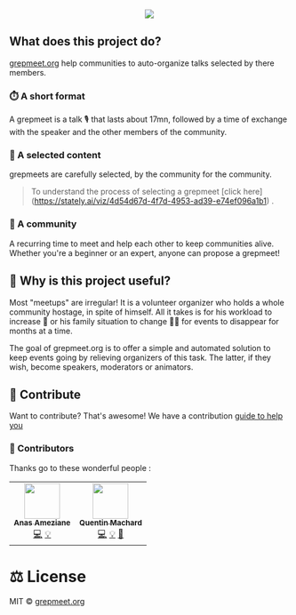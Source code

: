 <p align="center">
<br/>
    <a href="https://grepmeet-talks-manager.netlify.app/" target="_blank">
        <img src="https://grepmeet-talks-manager.netlify.app/grepmeet.png" />
    </a>
</p>

## What does this project do?

[grepmeet.org](https://grepmeet.org) help communities to auto-organize talks selected by there members.

### ⏱️ A short format

A grepmeet is a talk 🎙️ that lasts about 17mn, followed by a time of exchange with the speaker and the other members of the community.

### 🤚 A selected content

grepmeets are carefully selected, by the community for the community.

> To understand the process of selecting a grepmeet [click here] (https://stately.ai/viz/4d54d67d-4f7d-4953-ad39-e74ef096a1b1) .

### 👥 A community

A recurring time to meet and help each other to keep communities alive. Whether you're a beginner or an expert, anyone can propose a grepmeet!

## 🤔 Why is this project useful?

Most "meetups" are irregular! It is a volunteer organizer who holds a whole community hostage, in spite of himself. All it takes is for his workload to increase 🤯 or his family situation to change 👶🍼 for events to disappear for months at a time.

The goal of grepmeet.org is to offer a simple and automated solution to keep events going by relieving organizers of this task. The latter, if they wish, become speakers, moderators or animators.

## 💖 Contribute

Want to contribute? That's awesome! We have a contribution [guide to help you](./CONTRIBUTING.md)

### 👥 Contributors

Thanks go to these wonderful people :

<table>
  <tr>
    <td align="center"><a href="https://github.com/anasdox"><img src="https://avatars2.githubusercontent.com/u/954103?v=4?s=64" width="64px;" alt=""/><br /><sub><b>Anas Ameziane</b></sub></a><br /><a href="https://github.com/grepmeet/grepmeet-talks-manager/commits?author=anasdox" title="Code">💻</a> <a href="#ideas-anasdox" title="Ideas">💡</a></td>
    <td align="center"><a href="https://github.com/qmachard"><img src="https://avatars.githubusercontent.com/u/11388211?v=4?s=64" width="64px;" alt=""/><br /><sub><b>Quentin Machard</b></sub></a><br /><a href="https://github.com/grepmeet/grepmeet-talks-manager/commits?author=qmachard" title="Code">💻</a> <a href="#ideas-qmachard" title="Ideas">💡</a> <a href="#design-qmachard" title="Design">🎨</a></td>
  </tr>
</table>

# ⚖️ License

MIT © [grepmeet.org](https://github.com/grepmeet)
